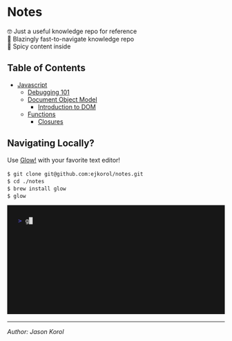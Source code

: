 # Notes

🤓 Just a useful knowledge repo for reference\
🚀 Blazingly fast-to-navigate knowledge repo\
🥵 Spicy content inside

## Table of Contents

* [Javascript](#)
    * [Debugging 101](./javascript/debugging-101.md)
    * [Document Object Model](#) 
        * [Introduction to DOM](./javascript/DOM/intro.md)
    * [Functions](#)
        * [Closures](./javascript/functions/closures.md)

## Navigating Locally?

Use [Glow!](https://github.com/charmbracelet/glow) with your favorite text editor!

`$ git clone git@github.com:ejkorol/notes.git`\
`$ cd ./notes`\
`$ brew install glow`\
`$ glow`

![Terminal Gif](./assets/readme-terminal.gif)

---

*Author: Jason Korol*
